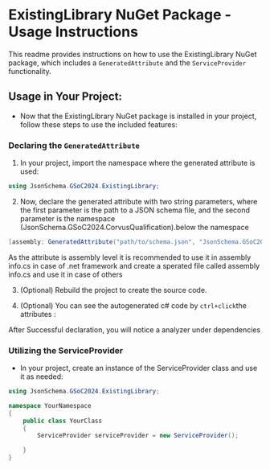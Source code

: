 # ExistingLibrary NuGet Package - Usage Instructions

This readme provides instructions on how to use the ExistingLibrary NuGet package, which includes a `GeneratedAttribute` and the `ServiceProvider` functionality.

## Usage in Your Project:

- Now that the ExistingLibrary NuGet package is installed in your project, follow these steps to use the included features:

### Declaring the `GeneratedAttribute`

1. In your project, import the namespace where the generated attribute is used:

```csharp
using JsonSchema.GSoC2024.ExistingLibrary;
```

2. Now, declare the generated attribute with two string parameters, where the first parameter is the path to a JSON schema file, and the second parameter is the namespace (JsonSchema.GSoC2024.CorvusQualification).below the namespace

```csharp
[assembly: GeneratedAttribute("path/to/schema.json", "JsonSchema.GSoC2024.CorvusQualification")]
```

As the attribute is assembly level it is recommended to use it in assembly info.cs in case of .net framework and create a sperated file called assembly info.cs and use it in case of others

<!-- ![assemblyInfo](https://github.com/mathanraj0601/JsonSchemaSourceGeneratorTask/assets/98396468/f979357e-523e-44de-b18c-033dbccdb8bb)
 -->

3.  (Optional) Rebuild the project to create the source code.
 
4.  (Optional) You can see the autogenerated c# code by `ctrl+click`the attributes :

    <!-- ![generatedCode](https://github.com/mathanraj0601/JsonSchemaSourceGeneratorTask/assets/98396468/e99fa027-8eef-415f-afdc-d25773f76c8f) -->


After Successful declaration, you will notice a analyzer under dependencies

<!-- ![analyzer](https://github.com/mathanraj0601/JsonSchemaSourceGeneratorTask/assets/98396468/be1a27a3-1777-4d33-a525-33d9a0a8c32a) -->

### Utilizing the ServiceProvider

- In your project, create an instance of the ServiceProvider class and use it as needed:

```csharp
using JsonSchema.GSoC2024.ExistingLibrary;

namespace YourNamespace
{
    public class YourClass
    {
        ServiceProvider serviceProvider = new ServiceProvider();

    }
}
```
